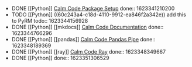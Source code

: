 - DONE [[Python]] [Calm Code Package Setup](https://calmcode.io/setup/introduction.html)
  done:: 1623341210200
- TODO [[Python]] ((60c243a4-c18d-4110-9912-ea846f2a342e)) add this to PyRM
  todo:: 1623344156928
- DONE [[Python]] [[mkdocs]] [Calm Code Documentation](https://calmcode.io/docs/introduction.html)
  done:: 1623344766296
- DONE [[Python]] [[pandas]] [Calm Code Pandas Pipe](https://calmcode.io/pandas-pipe/pipe.html)
  done:: 1623348189369
- DONE [[Python]] [[ray]] [Calm Code Ray](https://calmcode.io/ray/overhead.html)
  done:: 1623348349667
- DONE [[Python]]
  done:: 1623351306529